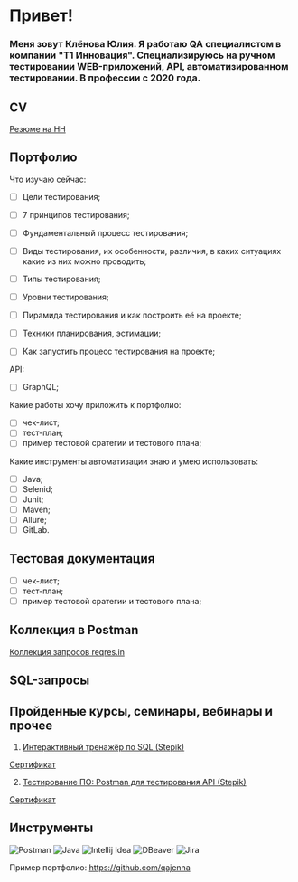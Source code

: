 # Привет!
### Меня зовут Клёнова Юлия. Я работаю QA специалистом в компании "Т1 Инновация". Специализируюсь на ручном тестировании WEB-приложений, API, автоматизированном тестировании. В профессии с 2020 года. 

## CV

[Резюме на HH](https://hh.ru/applicant/resumes/view?resume=95ddb16dff083028f60039ed1f4f6e4e324c5a)

## Портфолио


Что изучаю сейчас: 

- [ ] Цели тестирования; 
- [ ] 7 принципов тестирования; 
- [ ] Фундаментальный процесс тестирования; 
- [ ] Виды тестирования, их особенности, различия, в каких ситуациях какие из них можно проводить; 
- [ ] Типы тестирования; 
- [ ] Уровни тестирования; 
- [ ] Пирамида тестирования и как построить её на проекте; 
- [ ] Техники планирования, эстимации; 
- [ ] Как запустить процесс тестирования на проекте; 


API:

- [ ] GraphQL;

Какие работы хочу приложить к портфолио: 

- [ ] чек-лист; 
- [ ] тест-план; 
- [ ] пример тестовой сратегии и тестового плана; 

Какие инструменты автоматизации знаю и умею использовать: 
- [ ] Java; 
- [ ] Selenid; 
- [ ] Junit;
- [ ] Maven;
- [ ] Allure;
- [ ] GitLab.

## Тестовая документация 
- [ ] чек-лист; 
- [ ] тест-план; 
- [ ] пример тестовой сратегии и тестового плана; 

## Коллекция в Postman 

[Коллекция запросов reqres.in](https://github.com/JuliaMaple/JuliaMaple/blob/main/REQRES.postman_collection.json)

## SQL-запросы 


## Пройденные курсы, семинары, вебинары и прочее

1. [Интерактивный тренажёр по SQL (Stepik)](https://stepik.org/course/63054/syllabus?auth=login)

[Сертификат]()

2. [Тестирование ПО: Postman для тестирования API (Stepik)](https://stepik.org/course/120679/info)

[Сертификат](https://stepik.org/cert/1900972)



## Инструменты

![Postman](https://user-images.githubusercontent.com/96011528/230082575-242754d6-ee96-4eee-a68a-31c70339af08.png)
![Java](https://user-images.githubusercontent.com/96011528/230082856-db042451-bad7-48c9-a9b8-a460c2c430d3.png)
![Intellij Idea](https://user-images.githubusercontent.com/96011528/230084060-ad0a2c56-a6de-4338-aa64-962e1e0c6090.png)
![DBeaver](https://user-images.githubusercontent.com/96011528/230083887-cdef7809-2f9a-46b5-afb8-e6b1da2cfc32.png)
![Jira](https://user-images.githubusercontent.com/96011528/230083654-88053319-113f-4da4-89a6-3d420c7dcaf6.png)




Пример портфолио: 
https://github.com/qajenna

